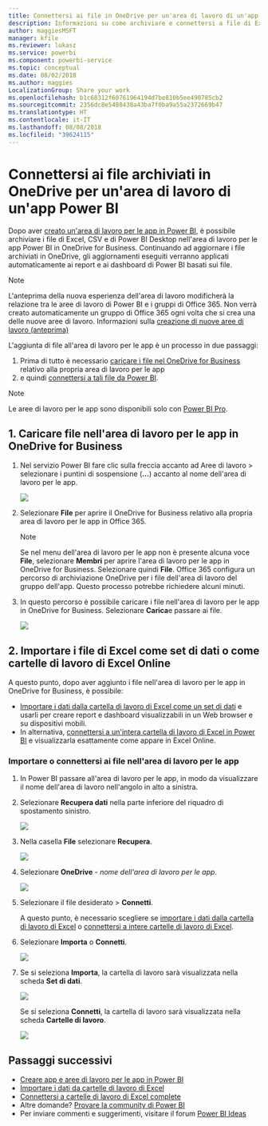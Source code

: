 ```yaml
---
title: Connettersi ai file in OneDrive per un'area di lavoro di un'app Power BI
description: Informazioni su come archiviare e connettersi a file di Excel, CSV e di Power BI Desktop archiviati nell'area di lavoro per le app in OneDrive.
author: maggiesMSFT
manager: kfile
ms.reviewer: lukasz
ms.service: powerbi
ms.component: powerbi-service
ms.topic: conceptual
ms.date: 08/02/2018
ms.author: maggies
LocalizationGroup: Share your work
ms.openlocfilehash: b1c68312f60761964194d7be810b5ee490785cb2
ms.sourcegitcommit: 2356dc8e5488438a43ba7f0ba9a55a2372669b47
ms.translationtype: HT
ms.contentlocale: it-IT
ms.lasthandoff: 08/08/2018
ms.locfileid: "39624115"
---
```

# <a name="connect-to-files-stored-in-onedrive-for-your-power-bi-app-workspace"></a>Connettersi ai file archiviati in OneDrive per un'area di lavoro di un'app Power BI
Dopo aver [creato un'area di lavoro per le app in Power BI](service-create-distribute-apps.md), è possibile archiviare i file di Excel, CSV e di Power BI Desktop nell'area di lavoro per le app Power BI in OneDrive for Business. Continuando ad aggiornare i file archiviati in OneDrive, gli aggiornamenti eseguiti verranno applicati automaticamente ai report e ai dashboard di Power BI basati sui file. 

> [!NOTE]
> L'anteprima della nuova esperienza dell'area di lavoro modificherà la relazione tra le aree di lavoro di Power BI e i gruppi di Office 365. Non verrà creato automaticamente un gruppo di Office 365 ogni volta che si crea una delle nuove aree di lavoro. Informazioni sulla [creazione di nuove aree di lavoro (anteprima)](service-create-the-new-workspaces.md)

L'aggiunta di file all'area di lavoro per le app è un processo in due passaggi: 

1. Prima di tutto è necessario [caricare i file nel OneDrive for Business](service-connect-to-files-in-app-workspace-onedrive-for-business.md#1-upload-files-to-the-onedrive-for-business-for-your-app-workspace) relativo alla propria area di lavoro per le app
2. e quindi [connettersi a tali file da Power BI](service-connect-to-files-in-app-workspace-onedrive-for-business.md#2-import-excel-files-as-datasets-or-as-excel-online-workbooks).

> [!NOTE]
> Le aree di lavoro per le app sono disponibili solo con [Power BI Pro](service-free-vs-pro.md).
> 
> 

## <a name="1-upload-files-to-the-onedrive-for-business-for-your-app-workspace"></a>1. Caricare file nell'area di lavoro per le app in OneDrive for Business
1. Nel servizio Power BI fare clic sulla freccia accanto ad Aree di lavoro > selezionare i puntini di sospensione (**…**) accanto al nome dell'area di lavoro per le app. 
   
   ![](media/service-connect-to-files-in-app-workspace-onedrive-for-business/power-bi-app-ellipsis.png)
2. Selezionare **File** per aprire il OneDrive for Business relativo alla propria area di lavoro per le app in Office 365.
   
   > [!NOTE]
   > Se nel menu dell'area di lavoro per le app non è presente alcuna voce **File**, selezionare **Membri**  per aprire l'area di lavoro per le app in OneDrive for Business. Selezionare quindi **File**. Office 365 configura un percorso di archiviazione OneDrive per i file dell'area di lavoro del gruppo dell'app. Questo processo potrebbe richiedere alcuni minuti. 
   > 
   > 
3. In questo percorso è possibile caricare i file nell'area di lavoro per le app in OneDrive for Business. Selezionare **Carica**e passare ai file.
   
   ![](media/service-connect-to-files-in-app-workspace-onedrive-for-business/pbi_grpfilesonedrive.png)

## <a name="2-import-excel-files-as-datasets-or-as-excel-online-workbooks"></a>2. Importare i file di Excel come set di dati o come cartelle di lavoro di Excel Online
A questo punto, dopo aver aggiunto i file nell'area di lavoro per le app in OneDrive for Business, è possibile: 

* [Importare i dati dalla cartella di lavoro di Excel come un set di dati](service-get-data-from-files.md) e usarli per creare report e dashboard visualizzabili in un Web browser e su dispositivi mobili.
* In alternativa, [connettersi a un'intera cartella di lavoro di Excel in Power BI](service-excel-workbook-files.md) e visualizzarla esattamente come appare in Excel Online.

### <a name="import-or-connect-to-the-files-in-your-app-workspace"></a>Importare o connettersi ai file nell'area di lavoro per le app
1. In Power BI passare all'area di lavoro per le app, in modo da visualizzare il nome dell'area di lavoro nell'angolo in alto a sinistra. 
2. Selezionare **Recupera dati** nella parte inferiore del riquadro di spostamento sinistro. 
   
   ![](media/service-connect-to-files-in-app-workspace-onedrive-for-business/power-bi-app-get-data-button.png)
3. Nella casella **File** selezionare **Recupera**.
   
   ![](media/service-connect-to-files-in-app-workspace-onedrive-for-business/pbi_getfiles.png)
4. Selezionare **OneDrive** - *nome dell'area di lavoro per le app*.
   
    ![](media/service-connect-to-files-in-app-workspace-onedrive-for-business/pbi_grp_one_drive_shrpt.png)
5. Selezionare il file desiderato > **Connetti**.
   
    A questo punto, è necessario scegliere se [importare i dati dalla cartella di lavoro di Excel](service-get-data-from-files.md) o [connettersi a intere cartelle di lavoro di Excel](service-excel-workbook-files.md).
6. Selezionare **Importa** o **Connetti**.
   
    ![](media/service-connect-to-files-in-app-workspace-onedrive-for-business/pbi_importexceldataorwholecrop.png)
7. Se si seleziona **Importa**, la cartella di lavoro sarà visualizzata nella scheda **Set di dati**. 
   
    ![](media/service-connect-to-files-in-app-workspace-onedrive-for-business/power-bi-app-excel-file-import.png)
   
    Se si seleziona **Connetti**, la cartella di lavoro sarà visualizzata nella scheda **Cartelle di lavoro**.
   
    ![](media/service-connect-to-files-in-app-workspace-onedrive-for-business/power-bi-app-excel-file-connect.png)

## <a name="next-steps"></a>Passaggi successivi
* [Creare app e aree di lavoro per le app in Power BI](service-create-distribute-apps.md)
* [Importare i dati da cartelle di lavoro di Excel](service-get-data-from-files.md)
* [Connettersi a cartelle di lavoro di Excel complete](service-excel-workbook-files.md)
* Altre domande? [Provare la community di Power BI](http://community.powerbi.com/)
* Per inviare commenti e suggerimenti, visitare il forum [Power BI Ideas](https://ideas.powerbi.com/forums/265200-power-bi)

